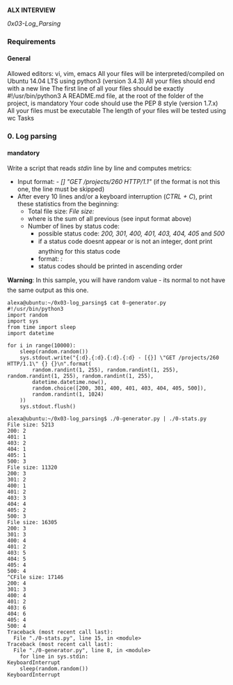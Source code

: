 __ALX INTERVIEW__

*0x03-Log_Parsing*

### Requirements
#### General
Allowed editors: vi, vim, emacs
All your files will be interpreted/compiled on Ubuntu 14.04 LTS using python3 (version 3.4.3)
All your files should end with a new line
The first line of all your files should be exactly #!/usr/bin/python3
A README.md file, at the root of the folder of the project, is mandatory
Your code should use the PEP 8 style (version 1.7.x)
All your files must be executable
The length of your files will be tested using wc
Tasks

### 0. Log parsing
#### mandatory
Write a script that reads *stdin* line by line and computes metrics:

- Input format: *<IP Address> - [<date>] "GET /projects/260 HTTP/1.1" <status code> <file size>* (if the format is not this one, the line must be skipped)
- After every 10 lines and/or a keyboard interruption (*CTRL + C*), print these statistics from the beginning:
  - Total file size: *File size: <total size>*
  - where *<total size>* is the sum of all previous *<file size>* (see input format above)
  - Number of lines by status code:
    - possible status code: *200, 301, 400, 401, 403, 404, 405* and *500*
    - if a status code doesnt appear or is not an integer, dont print anything for this status code
    - format: *<status code>: <number>*
    - status codes should be printed in ascending order

**Warning**: In this sample, you will have random value - its normal to not have the same output as this one.
```
alexa@ubuntu:~/0x03-log_parsing$ cat 0-generator.py
#!/usr/bin/python3
import random
import sys
from time import sleep
import datetime

for i in range(10000):
    sleep(random.random())
    sys.stdout.write("{:d}.{:d}.{:d}.{:d} - [{}] \"GET /projects/260 HTTP/1.1\" {} {}\n".format(
        random.randint(1, 255), random.randint(1, 255), random.randint(1, 255), random.randint(1, 255),
        datetime.datetime.now(),
        random.choice([200, 301, 400, 401, 403, 404, 405, 500]),
        random.randint(1, 1024)
    ))
    sys.stdout.flush()

alexa@ubuntu:~/0x03-log_parsing$ ./0-generator.py | ./0-stats.py 
File size: 5213
200: 2
401: 1
403: 2
404: 1
405: 1
500: 3
File size: 11320
200: 3
301: 2
400: 1
401: 2
403: 3
404: 4
405: 2
500: 3
File size: 16305
200: 3
301: 3
400: 4
401: 2
403: 5
404: 5
405: 4
500: 4
^CFile size: 17146
200: 4
301: 3
400: 4
401: 2
403: 6
404: 6
405: 4
500: 4
Traceback (most recent call last):
  File "./0-stats.py", line 15, in <module>
Traceback (most recent call last):
  File "./0-generator.py", line 8, in <module>
    for line in sys.stdin:
KeyboardInterrupt
    sleep(random.random())
KeyboardInterrupt

